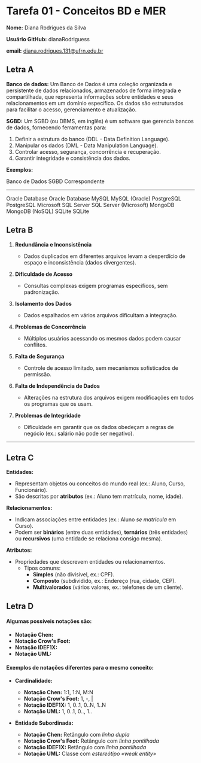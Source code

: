 # Tarefa 01 - Conceitos BD e MER

**Nome:** Diana Rodrigues da Silva

**Usuário GitHub:** dianaRodriguess

**email:** diana.rodrigues.131@ufrn.edu.br

## Letra A

**Banco de dados:** Um Banco de Dados é uma coleção organizada e persistente de dados relacionados, armazenados de forma integrada e compartilhada, que representa informações sobre entidades e seus relacionamentos em um domínio específico. Os dados são estruturados para facilitar o acesso, gerenciamento e atualização.

**SGBD:** Um SGBD (ou DBMS, em inglês) é um software que gerencia bancos de dados, fornecendo ferramentas para:

1. Definir a estrutura do banco (DDL - Data Definition Language).
2. Manipular os dados (DML - Data Manipulation Language).
3. Controlar acesso, segurança, concorrência e recuperação.
4. Garantir integridade e consistência dos dados.

**Exemplos:**

Banco de Dados		SGBD Correspondente
--------------		-------------------
Oracle Database		Oracle Database
MySQL				MySQL (Oracle)
PostgreSQL			PostgreSQL
Microsoft SQL Server	SQL Server (Microsoft)
MongoDB				MongoDB (NoSQL)
SQLite				SQLite

## Letra B

1. **Redundância e Inconsistência** 
   - Dados duplicados em diferentes arquivos levam a desperdício de espaço e inconsistência (dados divergentes). 

2. **Dificuldade de Acesso** 
   - Consultas complexas exigem programas específicos, sem padronização. 

3. **Isolamento dos Dados** 
   - Dados espalhados em vários arquivos dificultam a integração. 

4. **Problemas de Concorrência** 
   - Múltiplos usuários acessando os mesmos dados podem causar conflitos. 

5. **Falta de Segurança** 
   - Controle de acesso limitado, sem mecanismos sofisticados de permissão.  

6. **Falta de Independência de Dados** 
   - Alterações na estrutura dos arquivos exigem modificações em todos os programas que os usam. 

7. **Problemas de Integridade** 
   - Dificuldade em garantir que os dados obedeçam a regras de negócio (ex.: salário não pode ser negativo). 

---

## Letra C

**Entidades:**

- Representam objetos ou conceitos do mundo real (ex.: Aluno, Curso, Funcionário).
- São descritas por **atributos** (ex.: Aluno tem matrícula, nome, idade).

**Relacionamentos:**

- Indicam associações entre entidades (ex.: Aluno *se matricula* em Curso).
- Podem ser **binários** (entre duas entidades), **ternários** (três entidades) ou **recursivos** (uma entidade se relaciona consigo mesma).

**Atributos:**

- Propriedades que descrevem entidades ou relacionamentos.
	- Tipos comuns:
		- **Simples** (não divisível, ex.: CPF).
		- **Composto** (subdividido, ex.: Endereço (rua, cidade, CEP).
		- **Multivalorados** (vários valores, ex.: telefones de um cliente).

## Letra D

#### Algumas possíveis notações são: 

- **Notação Chen:**
- **Notação Crow's Foot:**
- **Notação IDEF1X:**
- **Notação UML:**

#### Exemplos de notações diferentes para o mesmo conceito:

- **Cardinalidade:**

	- **Notação Chen:** 1:1, 1:N, M:N
	- **Notação Crow's Foot:** 1, -, |
	- **Notação IDEF1X:** 1, 0..1, 0..N, 1..N
	- **Notação UML:** 1, 0..1, 0.., 1..

- **Entidade Subordinada:**

	- **Notação Chen:** Retângulo com _linha dupla_
	- **Notação Crow's Foot:** Retângulo com _linha pontilhada_
	- **Notação IDEF1X:** Retângulo com _linha pontilhada_
	- **Notação UML:** Classe com _estereótipo «weak entity»_


